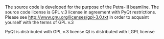 The source code is developed for the purpose of the Petra-III beamline.
The source code license is GPL v.3 license in agreement with PyQt restrictions.
Please see http://www.gnu.org/licenses/gpl-3.0.txt in order to acquaint yourself with the terms of GPL v.3

PyQt is distributed with GPL v.3 license
Qt is distributed with LGPL license
